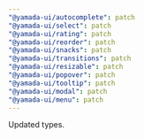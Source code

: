 ```yaml
---
"@yamada-ui/autocomplete": patch
"@yamada-ui/select": patch
"@yamada-ui/rating": patch
"@yamada-ui/reorder": patch
"@yamada-ui/snacks": patch
"@yamada-ui/transitions": patch
"@yamada-ui/resizable": patch
"@yamada-ui/popover": patch
"@yamada-ui/tooltip": patch
"@yamada-ui/modal": patch
"@yamada-ui/menu": patch
---
```


Updated types.
